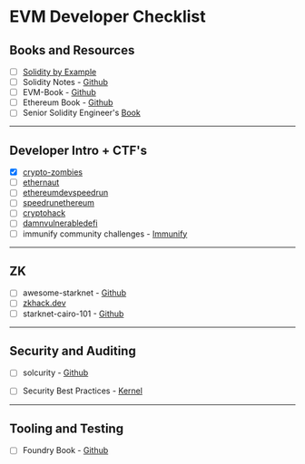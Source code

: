 # EVM Developer Checklist 

## Books and Resources
- [ ] [Solidity by Example](https://solidity-by-example.org/first-app/)
- [ ] Solidity Notes - [Github](https://github.com/Bl0xhead/solidity-notes)
- [ ] EVM-Book - [Github](https://github.com/Bl0xhead/EVM-Book)
- [ ] Ethereum Book - [Github](https://github.com/Bl0xhead/ethereumbook)
- [ ] Senior Solidity Engineer's [Book](https://solidity-book.netlify.app/)

------

## Developer Intro + CTF's
- [x] [crypto-zombies](https://ethernaut.openzeppelin.com/level/0x9CB391dbcD447E645D6Cb55dE6ca23164130D008)
- [ ] [ethernaut](https://ethernaut.openzeppelin.com/level/0x9CB391dbcD447E645D6Cb55dE6ca23164130D008)
- [ ] [ethereumdevspeedrun](https://medium.com/@austin_48503/%EF%B8%8Fethereum-dev-speed-run-bd72bcba6a4c) 
- [ ] [speedrunethereum](https://speedrunethereum.com/)
- [ ] [cryptohack](https://cryptohack.org/)
- [ ] [damnvulnerabledefi](https://www.damnvulnerabledefi.xyz/)
- [ ] immunify community challenges - [Immunify](https://github.com/immunefi-team/community-challenges)
----------

## ZK 
- [ ] awesome-starknet - [Github](https://github.com/gakonst/awesome-starknet)
- [ ] [zkhack.dev](https://www.zkhack.dev/)
- [ ] starknet-cairo-101 - [Github](https://github.com/l-henri/starknet-cairo-101)
------

## Security and Auditing
- [ ] solcurity - [Github](https://github.com/Rari-Capital/solcurity)
- [ ] Security Best Practices - [Kernel](https://kernel.community/en/resources/security)


-----

## Tooling and Testing
- [ ] Foundry Book - [Github](https://onbjerg.github.io/foundry-book/getting-started/installation.html)


